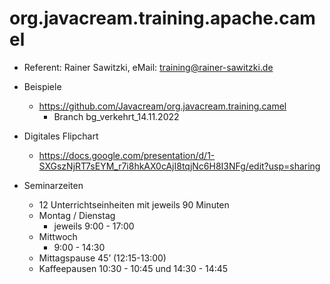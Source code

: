 # org.javacream.training.apache.camel

* Referent: Rainer Sawitzki, eMail: training@rainer-sawitzki.de

* Beispiele
  * https://github.com/Javacream/org.javacream.training.camel
    *  Branch bg_verkehrt_14.11.2022    
* Digitales Flipchart
  * https://docs.google.com/presentation/d/1-SXGszNjRT7sEYM_r7i8hkAX0cAjI8tqjNc6H8I3NFg/edit?usp=sharing

* Seminarzeiten
  * 12 Unterrichtseinheiten mit jeweils 90 Minuten
  * Montag / Dienstag
    * jeweils 9:00 - 17:00
  * Mittwoch
    * 9:00 - 14:30
  * Mittagspause 45’ (12:15-13:00)
  * Kaffeepausen 10:30 - 10:45 und 14:30 - 14:45
